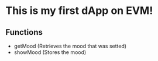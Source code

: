 
# This is my first dApp on EVM!



## Functions

- getMood (Retrieves the mood that was setted)
- showMood (Stores the mood)

